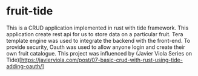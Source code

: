 # fruit-tide
This is a CRUD application implemented in rust with tide framework. This application create rest api for us to store data on a particular fruit. Tera template engine was used to integrate the backend with the front-end. To provide security, Oauth was used to allow anyone login and create their own fruit catalogue. This project was influenced by (Javier Viola Series on Tide)[https://javierviola.com/post/07-basic-crud-with-rust-using-tide-adding-oauth/] 
